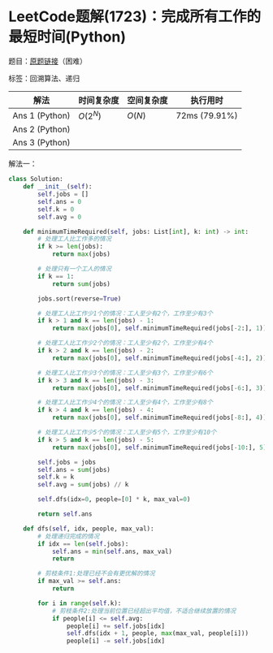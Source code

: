 # LeetCode题解(1723)：完成所有工作的最短时间(Python)

题目：[原题链接](https://leetcode-cn.com/problems/find-minimum-time-to-finish-all-jobs/)（困难）

标签：回溯算法、递归

| 解法           | 时间复杂度 | 空间复杂度 | 执行用时      |
| -------------- | ---------- | ---------- | ------------- |
| Ans 1 (Python) | $O(2^N)$   | $O(N)$     | 72ms (79.91%) |
| Ans 2 (Python) |            |            |               |
| Ans 3 (Python) |            |            |               |

解法一：

```python
class Solution:
    def __init__(self):
        self.jobs = []
        self.ans = 0
        self.k = 0
        self.avg = 0

    def minimumTimeRequired(self, jobs: List[int], k: int) -> int:
        # 处理工人比工作多的情况
        if k >= len(jobs):
            return max(jobs)

        # 处理只有一个工人的情况
        if k == 1:
            return sum(jobs)

        jobs.sort(reverse=True)

        # 处理工人比工作少1个的情况：工人至少有2个，工作至少有3个
        if k > 1 and k == len(jobs) - 1:
            return max(jobs[0], self.minimumTimeRequired(jobs[-2:], 1))

        # 处理工人比工作少2个的情况：工人至少有2个，工作至少有4个
        if k > 2 and k == len(jobs) - 2:
            return max(jobs[0], self.minimumTimeRequired(jobs[-4:], 2))

        # 处理工人比工作少3个的情况：工人至少有3个，工作至少有6个
        if k > 3 and k == len(jobs) - 3:
            return max(jobs[0], self.minimumTimeRequired(jobs[-6:], 3))

        # 处理工人比工作少4个的情况：工人至少有4个，工作至少有8个
        if k > 4 and k == len(jobs) - 4:
            return max(jobs[0], self.minimumTimeRequired(jobs[-8:], 4))

        # 处理工人比工作少5个的情况：工人至少有5个，工作至少有10个
        if k > 5 and k == len(jobs) - 5:
            return max(jobs[0], self.minimumTimeRequired(jobs[-10:], 5))

        self.jobs = jobs
        self.ans = sum(jobs)
        self.k = k
        self.avg = sum(jobs) // k

        self.dfs(idx=0, people=[0] * k, max_val=0)

        return self.ans

    def dfs(self, idx, people, max_val):
        # 处理递归完成的情况
        if idx == len(self.jobs):
            self.ans = min(self.ans, max_val)
            return

        # 剪枝条件1:处理已经不会有更优解的情况
        if max_val >= self.ans:
            return

        for i in range(self.k):
            # 剪枝条件2:处理当前位置已经超出平均值，不适合继续放置的情况
            if people[i] <= self.avg:
                people[i] += self.jobs[idx]
                self.dfs(idx + 1, people, max(max_val, people[i]))
                people[i] -= self.jobs[idx]
```

